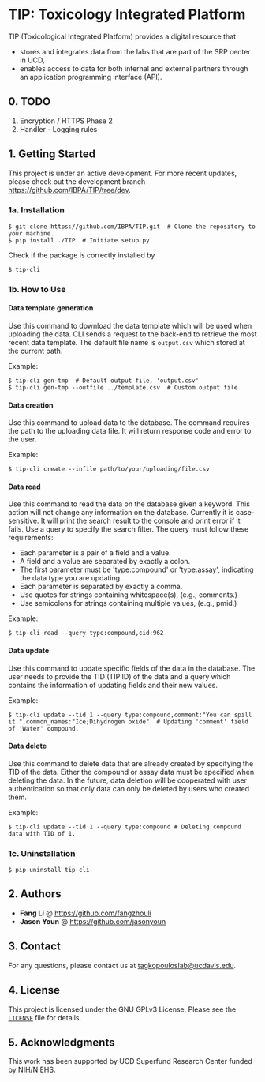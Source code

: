 # TIP: Toxicology Integrated Platform

TIP (Toxicological Integrated Platform) provides a digital resource that
- stores and integrates data from the labs that are part of the SRP center in UCD,
- enables access to data for both internal and external partners through an application programming interface (API).

## 0. TODO

1. Encryption / HTTPS Phase 2
2. Handler - Logging rules

## 1. Getting Started

This project is under an active development. For more recent updates, please check out the development branch https://github.com/IBPA/TIP/tree/dev.

### 1a. Installation
```
$ git clone https://github.com/IBPA/TIP.git  # Clone the repository to your machine.
$ pip install ./TIP  # Initiate setup.py.
```
Check if the package is correctly installed by
```
$ tip-cli
```

### 1b. How to Use

#### Data template generation

Use this command to download the data template which will be used when uploading the data. CLI sends a request to the back-end to retrieve the most recent data template. The default file name is ```output.csv``` which stored at the current path.

Example:
```console
$ tip-cli gen-tmp  # Default output file, 'output.csv'
$ tip-cli gen-tmp --outfile ../template.csv  # Custom output file
```

#### Data creation

Use this command to upload data to the database. The command requires the path to the uploading data file. It will return response code and error to the user.

Example:
```console
$ tip-cli create --infile path/to/your/uploading/file.csv
```

#### Data read

Use this command to read the data on the database given a keyword. This action will not change any information on the database. Currently it is case-sensitive. It will print the search result to the console and print error if it fails. Use a query to specify the search filter. The query must follow these requirements:
- Each parameter is a pair of a field and a value.
- A field and a value are separated by exactly a colon.
- The first parameter must be 'type:compound' or 'type:assay', indicating the data type you are updating.
- Each parameter is separated by exactly a comma.
- Use quotes for strings containing whitespace(s), (e.g., comments.)
- Use semicolons for strings containing multiple values, (e.g., pmid.)

Example:
```console
$ tip-cli read --query type:compound,cid:962
```

#### Data update

Use this command to update specific fields of the data in the database. The user needs to provide the TID (TIP ID) of the data and a query which contains the information of updating fields and their new values.

Example:
```console
$ tip-cli update --tid 1 --query type:compound,comment:"You can spill it.",common_names:"Ice;Dihydrogen oxide"  # Updating 'comment' field of 'Water' compound.
```

#### Data delete

Use this command to delete data that are already created by specifying the TID of the data. Either the compound or assay data must be specified when deleting the data. In the future, data deletion will be cooperated with user authentication so that only data can only be deleted by users who created them.

Example:
```console
$ tip-cli update --tid 1 --query type:compound # Deleting compound data with TID of 1.
```

### 1c. Uninstallation

```console
$ pip uninstall tip-cli
```

## 2. Authors

- **Fang Li** @ https://github.com/fangzhouli
- **Jason Youn** @ https://github.com/jasonyoun

## 3. Contact

For any questions, please contact us at tagkopouloslab@ucdavis.edu.

## 4. License

This project is licensed under the GNU GPLv3 License. Please see the <code>[LICENSE](./LICENSE)</code> file for details.

## 5. Acknowledgments

This work has been supported by UCD Superfund Research Center funded by NIH/NIEHS.
